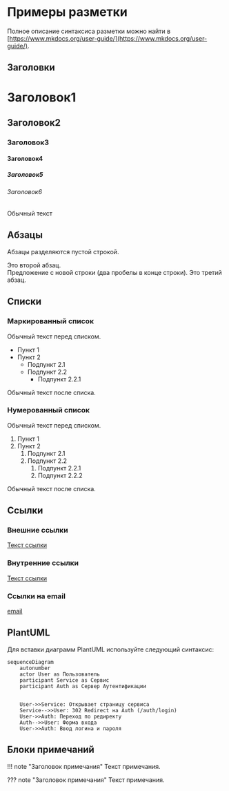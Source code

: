 # Примеры разметки 

Полное описание синтаксиса разметки можно найти в [https://www.mkdocs.org/user-guide/](https://www.mkdocs.org/user-guide/).

## Заголовки
# Заголовок1
## Заголовок2
### Заголовок3
#### Заголовок4
##### Заголовок5
###### Заголовок6
Обычный текст

## Абзацы
Абзацы разделяются пустой строкой.

Это второй абзац.  
Предложение с новой строки (два пробелы в конце строки).
Это третий абзац.

## Списки
### Маркированный список
Обычный текст перед списком.
- Пункт 1
- Пункт 2
  - Подпункт 2.1
  - Подпункт 2.2
    - Подпункт 2.2.1
    
Обычный текст после списка.

### Нумерованный список
Обычный текст перед списком.
1. Пункт 1
2. Пункт 2
   1. Подпункт 2.1
   2. Подпункт 2.2
      1. Подпункт 2.2.1
      2. Подпункт 2.2.2
      
Обычный текст после списка.


## Ссылки
### Внешние ссылки
[Текст ссылки](https://example.com)
### Внутренние ссылки
[Текст ссылки](index.md)
### Ссылки на email
[email](mailto:test@rulink.io)

## PlantUML
Для вставки диаграмм PlantUML используйте следующий синтаксис:
```mermaid
sequenceDiagram
    autonumber
    actor User as Пользователь
    participant Service as Сервис    
    participant Auth as Сервер Аутентификации


    User->>Service: Открывает страницу сервиса
    Service-->>User: 302 Redirect на Auth (/auth/login)
    User->>Auth: Переход по редиректу
    Auth-->>User: Форма входа
    User->>Auth: Ввод логина и пароля
```

## Блоки примечаний
!!! note "Заголовок примечания"
    Текст примечания.

??? note "Заголовок примечания"
Текст примечания.